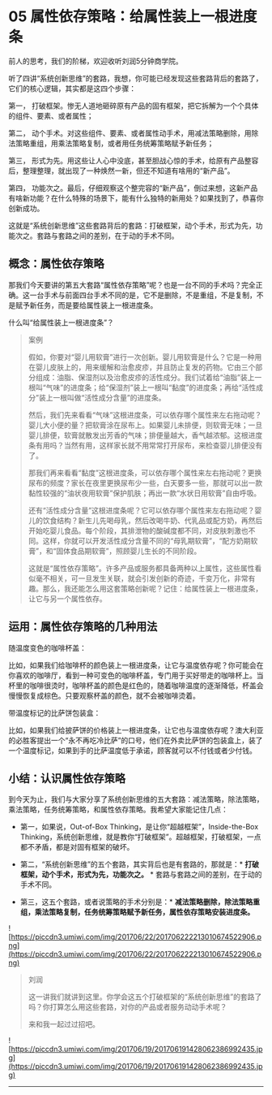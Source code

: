 # 05 属性依存策略：给属性装上一根进度条

前人的思考，我们的阶梯，欢迎收听刘润5分钟商学院。

听了四讲“系统创新思维”的套路，我想，你可能已经发现这些套路背后的套路了，它们的核心逻辑，其实都是这四个步骤：

第一， 打破框架。惨无人道地砸碎原有产品的固有框架，把它拆解为一个个具体的组件、要素、或者属性；

第二， 动个手术。对这些组件、要素、或者属性动手术，用减法策略删除，用除法策略重组，用乘法策略复制，或者用任务统筹策略赋予新任务；

第三， 形式为先。用这些让人心中没底，甚至胆战心惊的手术，给原有产品整容后，整理整理，就出现了一种焕然一新，但还不知道有啥用的“新产品”。

第四， 功能次之。最后，仔细观察这个整完容的“新产品”，倒过来想，这新产品有啥新功能？在什么特殊的场景下，能有什么独特的新用处？如果找到了，恭喜你创新成功。

这就是“系统创新思维”这些套路背后的套路：打破框架，动个手术，形式为先，功能次之。套路与套路之间的差别，在于动的手术不同。

## 概念：属性依存策略

那我们今天要讲的第五大套路“属性依存策略”呢？也是一台不同的手术吗？完全正确。这一台手术与前面四台手术不同的是，它不是删除，不是重组，不是复制，不是赋予新任务，而是要给属性装上一根进度条。

什么叫“给属性装上一根进度条”？

> 案例
> 
> 假如，你要对“婴儿用软膏”进行一次创新。婴儿用软膏是什么？它是一种用在婴儿皮肤上的，用来缓解和治愈皮疹，并且防止复发的药物。它由三个部分组成：油脂、保湿剂以及治愈皮疹的活性成分。我们试着给“油脂”装上一根叫“气味”的进度条；给“保湿剂”装上一根叫“黏度”的进度条；再给“活性成分”装上一根叫做“活性成分含量”的进度条。
> 
> 
> 
> 
> 
> 然后，我们先来看看“气味”这根进度条，可以依存哪个属性来左右拖动呢？婴儿大小便的量？把软膏涂在尿布上。如果婴儿未排便，则软膏无味；一旦婴儿排便，软膏就散发出芳香的气味；排便量越大，香气越浓郁。这根进度条有用吗？当然有用，这样家长就不用常常打开尿布，来检查婴儿排便没有了。
> 
> 那我们再来看看“黏度”这根进度条，可以依存哪个属性来左右拖动呢？更换尿布的频度？家长在夜里更换尿布少一些，白天要多一些，那就可以出一款黏性较强的“油状夜用软膏”保护肌肤；再出一款“水状日用软膏”自由呼吸。
> 
> 还有“活性成分含量”这根进度条呢？它可以依存哪个属性来左右拖动呢？婴儿的饮食结构？新生儿先喝母乳，然后改喝牛奶、代乳品或配方奶，再然后开始吃婴儿食品。每个阶段，其排泄物的酸碱度都不同，对皮肤刺激也不同。这样，你就可以开发活性成分含量不同的“母乳期软膏”，“配方奶期软膏”，和“固体食品期软膏”，照顾婴儿生长的不同阶段。
> 
> 这就是“属性依存策略”。许多产品或服务都具备两种以上属性，这些属性看似毫不相关，可一旦发生关联，就会引发创新的奇迹，千变万化，非常有趣。那么，我还能怎么用这套策略创新呢？记住：给属性装上一根进度条，让它与另一个属性依存。

## 运用：属性依存策略的几种用法

随温度变色的咖啡杯盖：

比如，如果我们给咖啡杯的颜色装上一根进度条，让它与温度依存呢？你可能会在你喜欢的咖啡厅，看到一种可变色的咖啡杯盖，专门用于买好带走的咖啡杯上。当杯里的咖啡很烫时，咖啡杯盖的颜色是红色的，随着咖啡温度的逐渐降低，杯盖会慢慢恢复成棕色。只要观察杯盖的颜色，就不会被咖啡烫着。

带温度标记的比萨饼包装盒：

比如，如果我们给披萨饼的价格装上一根进度条，让它也与温度依存呢？澳大利亚的必胜客提出一个“永不再吃冷比萨”的口号，他们在外卖比萨饼的包装盒上，装了一个温度标记，如果到手的比萨温度低于承诺，顾客就可以不付钱或者少付钱。

## 小结：认识属性依存策略

到今天为止，我们与大家分享了系统创新思维的五大套路：减法策略，除法策略，乘法策略，任务统筹策略，和属性依存策略。我希望大家能记住几点：

* 第一，如果说，Out-of-Box Thinking，是让你“超越框架”，Inside-the-Box Thinking，系统创新思维，就是教你“打破框架”。超越框架，打破框架，一点都不矛盾，都是对固有框架的破坏。

* 第二，“系统创新思维”的五个套路，其实背后也是有套路的，那就是：* **打破框架，动个手术，形式为先，功能次之。** * 套路与套路之间的差别，在于动的手术不同。

* 第三，这五个套路，或者说策略的手术分别是：* **减法策略删除，除法策略重组，乘法策略复制，任务统筹策略赋予新任务，属性依存策略安装进度条。** 

![https://piccdn3.umiwi.com/img/201706/22/201706222213010674522906.png](https://piccdn3.umiwi.com/img/201706/22/201706222213010674522906.png)

> 刘润
> 
> 这一讲我们就讲到这里。你学会这五个打破框架的“系统创新思维”的套路了吗？你打算怎么用这些套路，对你的产品或者服务动动手术呢？
> 
> 来和我一起过过招吧。 

![https://piccdn3.umiwi.com/img/201706/19/201706191428062386992435.jpg](https://piccdn3.umiwi.com/img/201706/19/201706191428062386992435.jpg)

---
